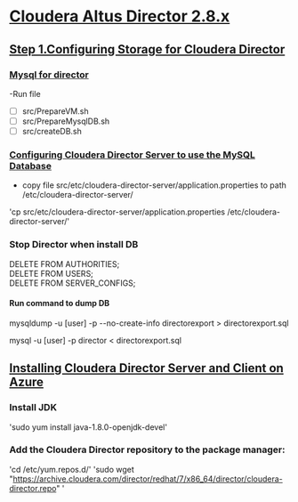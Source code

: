 # [Cloudera Altus Director 2.8.x](https://www.cloudera.com/documentation/director/2-8-x/topics/director_get_started.html#xd_583c10bfdbd326ba-590cb1d1-149e9ca9886--6f69)

## [Step 1.Configuring Storage for Cloudera Director](https://www.cloudera.com/documentation/director/2-8-x/topics/director_storage.html)

### [Mysql for director](https://www.cloudera.com/documentation/director/2-8-x/topics/director_use_ext_db_for_director_data.html#concept_r2g_z3y_f2b)

-Run file 
 - [ ] src/PrepareVM.sh
 - [ ] src/PrepareMysqlDB.sh
 - [ ] src/createDB.sh

### [Configuring Cloudera Director Server to use the MySQL Database](https://www.cloudera.com/documentation/director/2-8-x/topics/director_use_ext_db_for_director_data.html#config_director_to_use_mysql)

- copy file src/etc/cloudera-director-server/application.properties to path /etc/cloudera-director-server/

'cp src/etc/cloudera-director-server/application.properties /etc/cloudera-director-server/'

### Stop Director when install DB

DELETE FROM AUTHORITIES;<br>
DELETE FROM USERS;<br>
DELETE FROM SERVER_CONFIGS;<br>

#### Run command to dump DB

mysqldump -u [user] -p --no-create-info directorexport > directorexport.sql

mysql -u [user] -p director < directorexport.sql

## [Installing Cloudera Director Server and Client on Azure ](https://www.cloudera.com/documentation/director/2-8-x/topics/director_get_started_azure_install_director.html#concept_yrw_jwc_mw)

### Install JDK
'sudo yum install java-1.8.0-openjdk-devel'

### Add the Cloudera Director repository to the package manager:
'cd /etc/yum.repos.d/'
'sudo wget "https://archive.cloudera.com/director/redhat/7/x86_64/director/cloudera-director.repo" '
